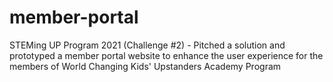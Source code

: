 # member-portal
STEMing UP Program 2021 (Challenge #2) - Pitched a solution and prototyped a member portal website to enhance the user experience for the members of World Changing Kids' Upstanders Academy Program
